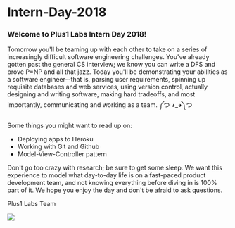 # Intern-Day-2018

### Welcome to Plus1 Labs Intern Day 2018! 

Tomorrow you'll be teaming up with each other to take on a series of increasingly difficult software engineering challenges. You've already gotten past the general CS interview; we know you can write a DFS and prove P=NP and all that jazz. Today you'll be demonstrating your abilities as a software engineer--that is, parsing user requirements, spinning up requisite databases and web services, using version control, actually designing and writing software, making hard tradeoffs, and most importantly, communicating and working as a team. ༼つ ◕_◕༽つ

Some things you might want to read up on:
* Deploying apps to Heroku
* Working with Git and Github
* Model-View-Controller pattern

Don't go too crazy with research; be sure to get some sleep.  We want this experience to model what day-to-day life is on a fast-paced product development team, and not knowing everything before diving in is 100% part of it. We hope you enjoy the day and don't be afraid to ask questions.

Plus1 Labs Team

![](https://i.redd.it/87gosp9dostz.png)
